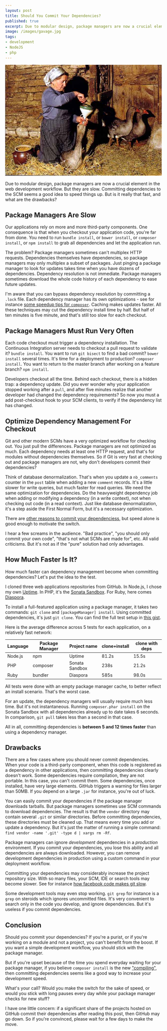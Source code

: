 ```yaml
---
layout: post
title: Should You Commit Your Dependencies?
published: true
excerpt: Due to modular design, package managers are now a crucial element in the web development workflow. But they are slow. Composer, bundler, bower, npm and the likes cost hours of lost development time every week. Committing dependencies to the SCM seems a good idea to speed things up. But is it really that fast, and what are the drawbacks?
image: /images/gavage.jpg
tags:
- development
- NodeJS
- php
---
```


<a href="/images/gavage.jpg"><img src="/images/gavage.jpg" class="postImage"/></a>

Due to modular design, package managers are now a crucial element in the web development workflow. But they are slow. Committing dependencies to the SCM seems a good idea to speed things up. But is it really that fast, and what are the drawbacks?

Package Managers Are Slow
-------------------------

Our applications rely on more and more third-party components. One consequence is that when you checkout your application code, you're far from done. You need to run `bundle install`, or `bower install`, or `composer install`, or `npm install` to grab all dependencies and let the application run. 

The problem? Package managers sometimes can't multiplex HTTP requests. Dependencies themselves have dependencies, so package managers may only multiplex a subset of packages. Just pinging a package manager to look for updates takes time when you have dozens of dependencies. Dependency resolution is not immediate. Package managers sometimes download the whole code history of each dependency to ease future updates.

I'm aware that you can bypass dependency resolution by committing a `.lock` file. Each dependency manager has its own optimizations - see for instance [some speedup tips for `composer`](http://moquet.net/blog/5-features-about-composer-php/). Caching makes updates faster. All these techniques may cut the dependency install time by half. But half of ten minutes is five minute, and that's still too slow for each checkout.

Package Managers Must Run Very Often
------------------------------------

Each code checkout must trigger a dependency installation. The Continuous Integration server needs to checkout a pull request to validate it? `bundle install`. You want to run `git bisect` to find a bad commit? `bower install` several times. It's time for a deployment to production? `composer install`. You want to return to the master branch after working on a feature branch? `npm install`.

Developers checkout all the time. Behind each checkout, there is a hidden trap: a dependency update. Did you ever wonder why your application stopped working after a `pull`, and after five minutes realize that another developer had changed the dependency requirements? So now you must a add post-checkout hook to your SCM clients, to verify if the dependency list has changed.

Optimize Dependency Management For Checkout
-------------------------------------------

Git and other modern SCMs have a very optimized workflow for checking out. You just pull the differences. Package managers are not optimized as much. Each dependency needs at least one HTTP request, and that's for modules without dependencies themselves. So if Git is very fast at checking out and package managers are not, why don't developers commit their dependencies?

Think of database denormalization. That's when you update a `nb_comments` counter in the `post` table when adding a new `comment` records. It's a little slower for write queries, but much faster for read queries. We need the same optimization for dependencies. Do the heavyweight dependency job when adding or modifying a dependency (in a write context), not when checking out code (in a read context). Just like database denormalization, it's a step aside the First Normal Form, but it's a necessary optimization.

There are [other reasons to commit your dependenciess](http://addyosmani.com/blog/checking-in-front-end-dependencies/), but speed alone is good enough to motivate the switch.

I hear a few screams in the audience. "Bad practice", "you should only commit your own code", "that's not what SCMs are made for", etc. All valid criticisms. But it's not as if the "pure" solution had only advantages.

How Much Faster Is It?
----------------------

How much faster can dependency management become when committing dependencies? Let's put the idea to the test.

I cloned three web applications repositories from GitHub. In Node.js, I chose my own [Uptime](https://github.com/fzaninotto/uptime). In PHP, it's the [Sonata Sandbox](https://github.com/sonata-project/sandbox). For Ruby, here comes [Diaspora](https://github.com/diaspora/diaspora).

To install a full-featured application using a package manager, it takes two commands: `git clone` and `[packageManager] install`. Using committed dependencies, it's just `git clone`. You can find the full test setup in [this gist](https://gist.github.com/fzaninotto/6534625). 

Here is the average difference across 5 tests for each application, on a relatively fast network:

<table width="100%"><thead>
<tr>
<th>Language</th>
<th>Package Manager</th>
<th>Project name</th>
<th>clone+install</th>
<th>clone with deps</th>
</tr>
</thead><tbody>
<tr>
<td>Node.js</td>
<td>npm</td>
<td>Uptime</td>
<td>81.2s</td>
<td>15.5s</td>
</tr>
<tr>
<td>PHP</td>
<td>composer</td>
<td>Sonata Sandbox</td>
<td>238s</td>
<td>21.2s</td>
</tr>
<tr>
<td>Ruby</td>
<td>bundler</td>
<td>Diaspora</td>
<td>585s</td>
<td>98.0s</td>
</tr>
</tbody></table>
All tests were done with an empty package manager cache, to better reflect an install scenario. That's the worst case. 

For an update, the dependency managers will usually require much less time. But it's not instantaneous. Running `composer.phar install` on the Sonata Sandbox with all dependencies already up to date takes 6 seconds. In comparison, `git pull` takes less than a second in that case.

All in all, committing dependencies is **between 5 and 12 times faster** than using a dependency manager.

Drawbacks
---------

There are a few cases where you should never commit dependencies. When your code is a third-party component, when this code is registered as a dependency in other applications, then committing dependencies clearly doesn't work. Some dependencies require compilation, they are not portable. In this case, you can't commit them. Some dependencies, once installed, have very large elements. GitHub triggers a warning for files larger than 50MB. If you depend on a large `.jar` for instance, you're out of luck.

You can easily commit your dependencies if the package manager downloads tarballs. But package managers sometimes use SCM commands to download dependencies. The result is that the `vendor` directory may contain several `.git` or similar directories. Before committing dependencies, these directories must be cleaned up. That means every time you add or update a dependency. But it's just the matter of running a simple command: `find vendor -name '.git' -type d | xargs rm -Rf`.

Package managers can ignore *development* dependencies in a *production* environment. If you commit your dependencies, you lose this ability and all dependencies are always downloaded. However, you can remove development dependencies in production using a custom command in your deployment workflow.

Committing your dependencies may considerably increase the project repository size. With so many files, your SCM, IDE or search tools may become slower. See for instance [how facebook code makes git slow](http://comments.gmane.org/gmane.comp.version-control.git/189776).

Some development tools may even stop working. `git grep` for instance is a `grep` on steroids which ignores uncommitted files. It's very convenient to search only in the code you develop, and ignore dependencies. But it's useless if you commit dependencies.

Conclusion
----------

Should you commit your dependencies? If you're a purist, or if you're working on a module and not a project, you can't benefit from the boost. If you want a simple development workflow, you should stick with the package manager. 

But if you're upset because of the time you spend everyday waiting for your package manager, if you believe `composer install` is the new ["compiling"](http://xkcd.com/303/), then committing dependencies seems like a good way to increase your development speed.

What's your call? Would you make the switch for the sake of speed, or would you stick with long pauses every day while your package manager checks for new stuff?

I have one little concern: if a significant share of the projects hosted on GitHub commit their dependencies after reading this post, then GitHub may go down. So if you're convinced, please wait for a few days to make the move.
